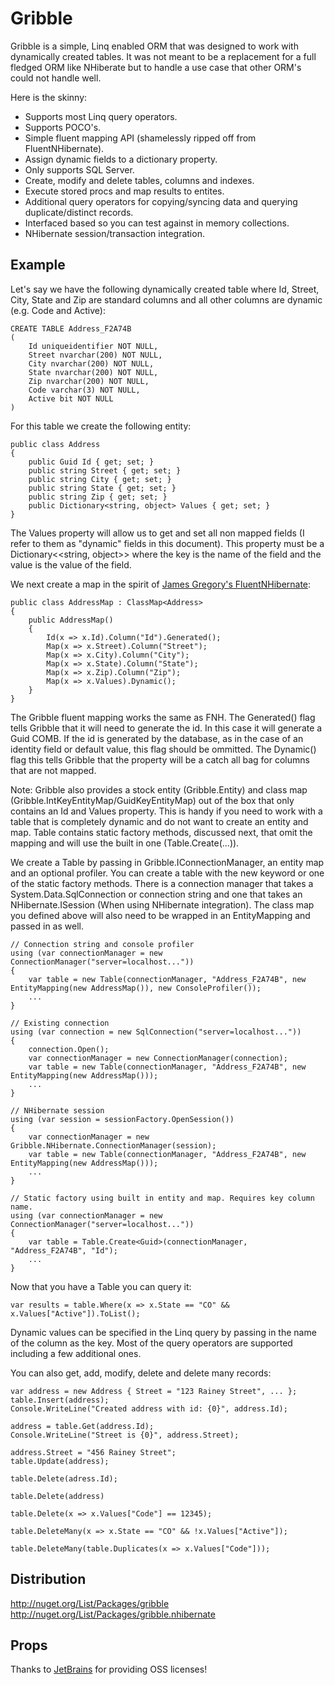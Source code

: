 Gribble
=============

Gribble is a simple, Linq enabled ORM that was designed to work with dynamically created tables. It was not meant to be a replacement for a full fledged ORM like NHiberate but to handle a use case that other ORM's could not handle well. 

Here is the skinny:

* Supports most Linq query operators.
* Supports POCO's.
* Simple fluent mapping API (shamelessly ripped off from FluentNHibernate).
* Assign dynamic fields to a dictionary property.
* Only supports SQL Server.
* Create, modify and delete tables, columns and indexes.
* Execute stored procs and map results to entites.
* Additional query operators for copying/syncing data and querying duplicate/distinct records.
* Interfaced based so you can test against in memory collections.
* NHibernate session/transaction integration.
	
Example
------------
    
Let's say we have the following dynamically created table where Id, Street, City, State and Zip are standard columns and all other columns are dynamic (e.g. Code and Active):

    CREATE TABLE Address_F2A74B 
    (
	    Id uniqueidentifier NOT NULL,
	    Street nvarchar(200) NOT NULL,
	    City nvarchar(200) NOT NULL,
	    State nvarchar(200) NOT NULL,
	    Zip nvarchar(200) NOT NULL,
	    Code varchar(3) NOT NULL,
	    Active bit NOT NULL
    )

For this table we create the following entity:

    public class Address 
    {
        public Guid Id { get; set; }
        public string Street { get; set; }
        public string City { get; set; }
        public string State { get; set; }
        public string Zip { get; set; }
        public Dictionary<string, object> Values { get; set; }
    }
    
The Values property will allow us to get and set all non mapped fields (I refer to them as "dynamic" fields in this document). This property must be a Dictionary<<string, object>> where the key is the name of the field and the value is the value of the field.

We next create a map in the spirit of [James Gregory's FluentNHibernate](http://www.fluentnhibernate.org/):

    public class AddressMap : ClassMap<Address>
    {
        public AddressMap()
        {
            Id(x => x.Id).Column("Id").Generated();
            Map(x => x.Street).Column("Street");
            Map(x => x.City).Column("City");
            Map(x => x.State).Column("State");
            Map(x => x.Zip).Column("Zip");
            Map(x => x.Values).Dynamic();
        }
    }
    
The Gribble fluent mapping works the same as FNH. The Generated() flag tells Gribble that it will need to generate the id. In this case it will generate a Guid COMB. If the id is generated by the database, as in the case of an identity field or default value, this flag should be ommitted. The Dynamic() flag this tells Gribble that the property will be a catch all bag for columns that are not mapped.

Note: Gribble also provides a stock entity (Gribble.Entity<TKey>) and class map (Gribble.IntKeyEntityMap/GuidKeyEntityMap) out of the box that only contains an Id and Values property. This is handy if you need to work with a table that is completely dynamic and do not want to create an entity and map. Table contains static factory methods, discussed next, that omit the mapping and will use the built in one (Table.Create<TKey>(...)).

We create a Table by passing in Gribble.IConnectionManager, an entity map and an optional profiler. You can create a table with the new keyword or one of the static factory methods. There is a connection manager that takes a System.Data.SqlConnection or connection string and one that takes an NHibernate.ISession (When using NHibernate integration). The class map you defined above will also need to be wrapped in an EntityMapping and passed in as well. 

    // Connection string and console profiler
    using (var connectionManager = new ConnectionManager("server=localhost...")) 
    {
        var table = new Table(connectionManager, "Address_F2A74B", new EntityMapping(new AddressMap()), new ConsoleProfiler());
        ...
    }

    // Existing connection
    using (var connection = new SqlConnection("server=localhost...")) 
    {
        connection.Open();
        var connectionManager = new ConnectionManager(connection);
        var table = new Table(connectionManager, "Address_F2A74B", new EntityMapping(new AddressMap()));
        ...
    }

    // NHibernate session
    using (var session = sessionFactory.OpenSession()) 
    {
        var connectionManager = new Gribble.NHibernate.ConnectionManager(session);
        var table = new Table(connectionManager, "Address_F2A74B", new EntityMapping(new AddressMap()));
        ...
    }
    
    // Static factory using built in entity and map. Requires key column name.
    using (var connectionManager = new ConnectionManager("server=localhost...")) 
    {
        var table = Table.Create<Guid>(connectionManager, "Address_F2A74B", "Id");
        ...
    }
    
Now that you have a Table you can query it:

    var results = table.Where(x => x.State == "CO" && x.Values["Active"]).ToList();

Dynamic values can be specified in the Linq query by passing in the name of the column as the key. Most of the query operators are supported including a few additional ones.

You can also get, add, modify, delete and delete many records:
    
    var address = new Address { Street = "123 Rainey Street", ... };
    table.Insert(address);
    Console.WriteLine("Created address with id: {0}", address.Id);

    address = table.Get(address.Id);
    Console.WriteLine("Street is {0}", address.Street);
    
    address.Street = "456 Rainey Street";
    table.Update(address);
    
    table.Delete(adress.Id);
    
    table.Delete(address)
    
    table.Delete(x => x.Values["Code"] == 12345);
    
    table.DeleteMany(x => x.State == "CO" && !x.Values["Active"]);
    
    table.DeleteMany(table.Duplicates(x => x.Values["Code"]));

Distribution
------------

http://nuget.org/List/Packages/gribble  
http://nuget.org/List/Packages/gribble.nhibernate
	
Props
------------

Thanks to [JetBrains](http://www.jetbrains.com/) for providing OSS licenses!